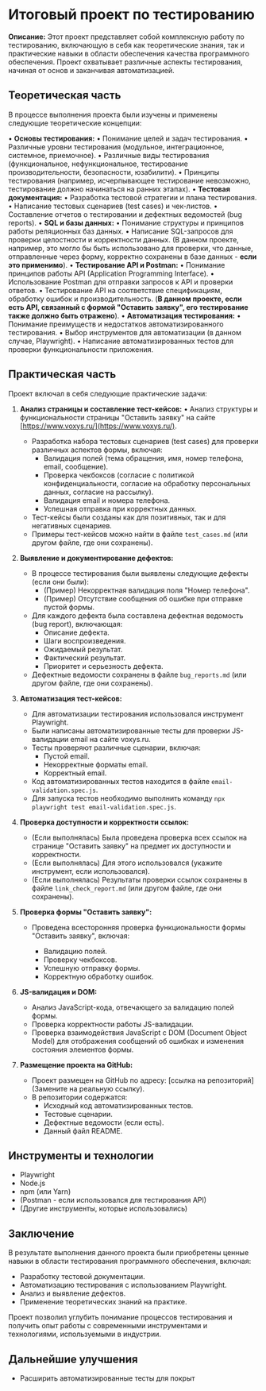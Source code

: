 
# Итоговый проект по тестированию

**Описание:** Этот проект представляет собой комплексную работу по тестированию, включающую в себя как теоретические знания, так и практические навыки в области обеспечения качества программного обеспечения. Проект охватывает различные аспекты тестирования, начиная от основ и заканчивая автоматизацией.

## Теоретическая часть

В процессе выполнения проекта были изучены и применены следующие теоретические концепции:

•   **Основы тестирования:**
    •   Понимание целей и задач тестирования.
    •   Различные уровни тестирования (модульное, интеграционное, системное, приемочное).
    •   Различные виды тестирования (функциональное, нефункциональное, тестирование производительности, безопасности, юзабилити).
    •   Принципы тестирования (например, исчерпывающее тестирование невозможно, тестирование должно начинаться на ранних этапах).
•   **Тестовая документация:**
    •   Разработка тестовой стратегии и плана тестирования.
    •   Написание тестовых сценариев (test cases) и чек-листов.
    •   Составление отчетов о тестировании и дефектных ведомостей (bug reports).
•   **SQL и базы данных:**
    •   Понимание структуры и принципов работы реляционных баз данных.
    •   Написание SQL-запросов для проверки целостности и корректности данных. (В данном проекте, например, это могло бы быть использовано для проверки, что данные, отправленные через форму, корректно сохранены в базе данных - **если это применимо**).
•   **Тестирование API и Postman:**
    •   Понимание принципов работы API (Application Programming Interface).
    •   Использование Postman для отправки запросов к API и проверки ответов.
    •   Тестирование API на соответствие спецификациям, обработку ошибок и производительность. (**В данном проекте, если есть API, связанный с формой "Оставить заявку", его тестирование также должно быть отражено**).
•   **Автоматизация тестирования:**
    •   Понимание преимуществ и недостатков автоматизированного тестирования.
    •   Выбор инструментов для автоматизации (в данном случае, Playwright).
    •   Написание автоматизированных тестов для проверки функциональности приложения.

## Практическая часть

Проект включал в себя следующие практические задачи:

1.  **Анализ страницы и составление тест-кейсов:**
    •   Анализ структуры и функциональности страницы "Оставить заявку" на сайте [https://www.voxys.ru/](https://www.voxys.ru/).
    *   Разработка набора тестовых сценариев (test cases) для проверки различных аспектов формы, включая:
        *   Валидация полей (тема обращения, имя, номер телефона, email, сообщение).
        *   Проверка чекбоксов (согласие с политикой конфиденциальности, согласие на обработку персональных данных, согласие на рассылку).
        *   Валидация email и номера телефона.
        *   Успешная отправка при корректных данных.
    *   Тест-кейсы были созданы как для позитивных, так и для негативных сценариев.
    *   Примеры тест-кейсов можно найти в файле `test_cases.md` (или другом файле, где они сохранены).

2.  **Выявление и документирование дефектов:**
    *   В процессе тестирования были выявлены следующие дефекты (если они были):
        *   (Пример) Некорректная валидация поля "Номер телефона".
        *   (Пример) Отсутствие сообщения об ошибке при отправке пустой формы.
    *   Для каждого дефекта была составлена дефектная ведомость (bug report), включающая:
        *   Описание дефекта.
        *   Шаги воспроизведения.
        *   Ожидаемый результат.
        *   Фактический результат.
        *   Приоритет и серьезность дефекта.
    *   Дефектные ведомости сохранены в файле `bug_reports.md` (или другом файле, где они сохранены).

3.  **Автоматизация тест-кейсов:**
    *   Для автоматизации тестирования использовался инструмент Playwright.
    *   Были написаны автоматизированные тесты для проверки JS-валидации email на сайте voxys.ru.
    *   Тесты проверяют различные сценарии, включая:
        *   Пустой email.
        *   Некорректные форматы email.
        *   Корректный email.
    *   Код автоматизированных тестов находится в файле `email-validation.spec.js`.
    *   Для запуска тестов необходимо выполнить команду `npx playwright test email-validation.spec.js`.

4.  **Проверка доступности и корректности ссылок:**
    *   (Если выполнялась) Была проведена проверка всех ссылок на странице "Оставить заявку" на предмет их доступности и корректности.
    *   (Если выполнялась) Для этого использовался (укажите инструмент, если использовался).
    *   (Если выполнялась) Результаты проверки ссылок сохранены в файле `link_check_report.md` (или другом файле, где они сохранены).

5.  **Проверка формы "Оставить заявку":**
    *   Проведена всесторонняя проверка функциональности формы "Оставить заявку", включая:

        *   Валидацию полей.
        *   Проверку чекбоксов.
        *   Успешную отправку формы.
        *   Корректную обработку ошибок.

6.  **JS-валидация и DOM:**
    *   Анализ JavaScript-кода, отвечающего за валидацию полей формы.
    *   Проверка корректности работы JS-валидации.
    *   Проверка взаимодействия JavaScript с DOM (Document Object Model) для отображения сообщений об ошибках и изменения состояния элементов формы.

7.  **Размещение проекта на GitHub:**
    *   Проект размещен на GitHub по адресу: [ссылка на репозиторий] (Замените на реальную ссылку).
    *   В репозитории содержатся:
        *   Исходный код автоматизированных тестов.
        *   Тестовые сценарии.
        *   Дефектные ведомости (если есть).
        *   Данный файл README.

## Инструменты и технологии

*   Playwright
*   Node.js
*   npm (или Yarn)
*   (Postman - если использовался для тестирования API)
*   (Другие инструменты, которые использовались)

## Заключение

В результате выполнения данного проекта были приобретены ценные навыки в области тестирования программного обеспечения, включая:

*   Разработку тестовой документации.
*   Автоматизацию тестирования с использованием Playwright.
*   Анализ и выявление дефектов.
*   Применение теоретических знаний на практике.

Проект позволил углубить понимание процессов тестирования и получить опыт работы с современными инструментами и технологиями, используемыми в индустрии.

## Дальнейшие улучшения

*   Расширить автоматизированные тесты для покрыт
